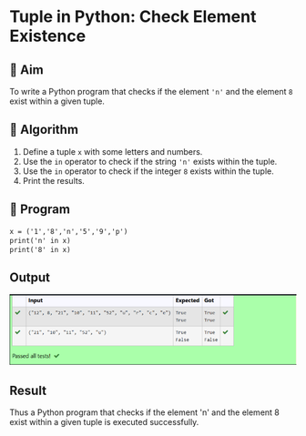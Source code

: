 # Tuple in Python: Check Element Existence

## 🎯 Aim
To write a Python program that checks if the element `'n'` and the element `8` exist within a given tuple.

## 🧠 Algorithm
1. Define a tuple `x` with some letters and numbers.
2. Use the `in` operator to check if the string `'n'` exists within the tuple.
3. Use the `in` operator to check if the integer `8` exists within the tuple.
4. Print the results.

## 🧾 Program
```
x = ('1','8','n','5','9','p')
print('n' in x)
print('8' in x)
```
## Output
![alt text](md35.png)
## Result
Thus a Python program that checks if the element 'n' and the element 8 exist within a given tuple is executed successfully.